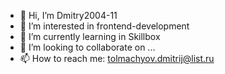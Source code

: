 - 👋 Hi, I’m Dmitry2004-11
- 👀 I’m interested in frontend-development
- 🌱 I’m currently learning in Skillbox
- 💞️ I’m looking to collaborate on ...
- 📫 How to reach me: tolmachyov.dmitrij@list.ru

<!---
Dmitry2004-11/Dmitry2004-11 is a ✨ special ✨ repository because its `README.md` (this file) appears on your GitHub profile.
You can click the Preview link to take a look at your changes.
--->
